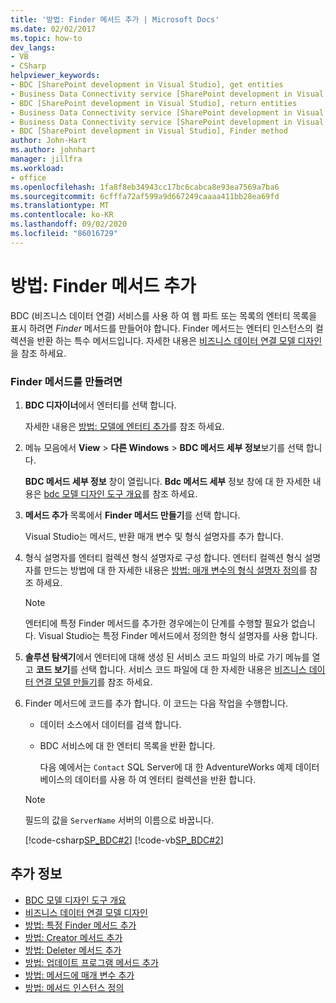 ```yaml
---
title: '방법: Finder 메서드 추가 | Microsoft Docs'
ms.date: 02/02/2017
ms.topic: how-to
dev_langs:
- VB
- CSharp
helpviewer_keywords:
- BDC [SharePoint development in Visual Studio], get entities
- Business Data Connectivity service [SharePoint development in Visual Studio], return entities
- BDC [SharePoint development in Visual Studio], return entities
- Business Data Connectivity service [SharePoint development in Visual Studio], Finder method
- Business Data Connectivity service [SharePoint development in Visual Studio], get entities
- BDC [SharePoint development in Visual Studio], Finder method
author: John-Hart
ms.author: johnhart
manager: jillfra
ms.workload:
- office
ms.openlocfilehash: 1fa8f8eb34943cc17bc6cabca8e93ea7569a7ba6
ms.sourcegitcommit: 6cfffa72af599a9d667249caaaa411bb28ea69fd
ms.translationtype: MT
ms.contentlocale: ko-KR
ms.lasthandoff: 09/02/2020
ms.locfileid: "86016729"
---
```

# <a name="how-to-add-a-finder-method"></a>방법: Finder 메서드 추가
  BDC (비즈니스 데이터 연결) 서비스를 사용 하 여 웹 파트 또는 목록의 엔터티 목록을 표시 하려면 *Finder* 메서드를 만들어야 합니다. Finder 메서드는 엔터티 인스턴스의 컬렉션을 반환 하는 특수 메서드입니다. 자세한 내용은 [비즈니스 데이터 연결 모델 디자인](../sharepoint/designing-a-business-data-connectivity-model.md)을 참조 하세요.

### <a name="to-create-a-finder-method"></a>Finder 메서드를 만들려면

1. **BDC 디자이너**에서 엔터티를 선택 합니다.

    자세한 내용은 [방법: 모델에 엔터티 추가](../sharepoint/how-to-add-an-entity-to-a-model.md)를 참조 하세요.

2. 메뉴 모음에서 **View**  >  **다른 Windows**  >  **BDC 메서드 세부 정보**보기를 선택 합니다.

    **BDC 메서드 세부 정보** 창이 열립니다. **Bdc 메서드 세부** 정보 창에 대 한 자세한 내용은 [bdc 모델 디자인 도구 개요](../sharepoint/bdc-model-design-tools-overview.md)를 참조 하세요.

3. **메서드 추가** 목록에서 **Finder 메서드 만들기**를 선택 합니다.

    Visual Studio는 메서드, 반환 매개 변수 및 형식 설명자를 추가 합니다.

4. 형식 설명자를 엔터티 컬렉션 형식 설명자로 구성 합니다. 엔터티 컬렉션 형식 설명자를 만드는 방법에 대 한 자세한 내용은 [방법: 매개 변수의 형식 설명자 정의](../sharepoint/how-to-define-the-type-descriptor-of-a-parameter.md)를 참조 하세요.

   > [!NOTE]
   > 엔터티에 특정 Finder 메서드를 추가한 경우에는이 단계를 수행할 필요가 없습니다. Visual Studio는 특정 Finder 메서드에서 정의한 형식 설명자를 사용 합니다.

5. **솔루션 탐색기**에서 엔터티에 대해 생성 된 서비스 코드 파일의 바로 가기 메뉴를 열고 **코드 보기**를 선택 합니다. 서비스 코드 파일에 대 한 자세한 내용은 [비즈니스 데이터 연결 모델 만들기](../sharepoint/creating-a-business-data-connectivity-model.md)를 참조 하세요.

6. Finder 메서드에 코드를 추가 합니다. 이 코드는 다음 작업을 수행합니다.

   - 데이터 소스에서 데이터를 검색 합니다.

   - BDC 서비스에 대 한 엔터티 목록을 반환 합니다.

     다음 예에서는 `Contact` SQL Server에 대 한 AdventureWorks 예제 데이터베이스의 데이터를 사용 하 여 엔터티 컬렉션을 반환 합니다.

   > [!NOTE]
   > 필드의 값을 `ServerName` 서버의 이름으로 바꿉니다.

    [!code-csharp[SP_BDC#2](../sharepoint/codesnippet/CSharp/SP_BDC/bdcmodel1/contactservice.cs#2)]
    [!code-vb[SP_BDC#2](../sharepoint/codesnippet/VisualBasic/sp_bdc/bdcmodel1/contactservice.vb#2)]

## <a name="see-also"></a>추가 정보
- [BDC 모델 디자인 도구 개요](../sharepoint/bdc-model-design-tools-overview.md)
- [비즈니스 데이터 연결 모델 디자인](../sharepoint/designing-a-business-data-connectivity-model.md)
- [방법: 특정 Finder 메서드 추가](../sharepoint/how-to-add-a-specific-finder-method.md)
- [방법: Creator 메서드 추가](../sharepoint/how-to-add-a-creator-method.md)
- [방법: Deleter 메서드 추가](../sharepoint/how-to-add-a-deleter-method.md)
- [방법: 업데이트 프로그램 메서드 추가](../sharepoint/how-to-add-an-updater-method.md)
- [방법: 메서드에 매개 변수 추가](../sharepoint/how-to-add-a-parameter-to-a-method.md)
- [방법: 메서드 인스턴스 정의](../sharepoint/how-to-define-a-method-instance.md)
